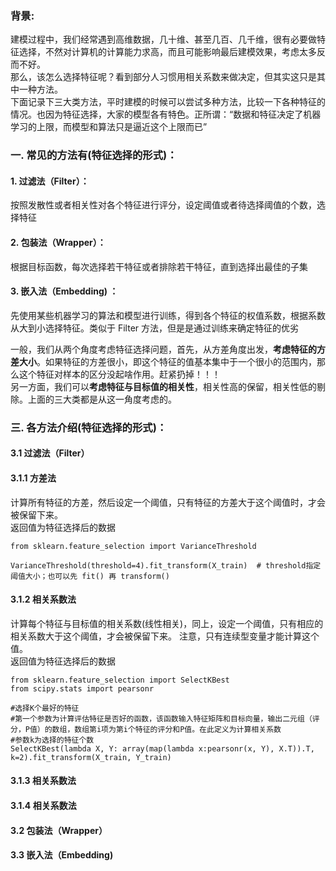 ### 背景:  
建模过程中，我们经常遇到高维数据，几十维、甚至几百、几千维，很有必要做特征选择，不然对计算机的计算能力求高，而且可能影响最后建模效果，考虑太多反而不好。        
那么，该怎么选择特征呢？看到部分人习惯用相关系数来做决定，但其实这只是其中一种方法。    
下面记录下三大类方法，平时建模的时候可以尝试多种方法，比较一下各种特征的情况。也因为特征选择，大家的模型各有特色。正所谓：“数据和特征决定了机器学习的上限，而模型和算法只是逼近这个上限而已”   

### 一. 常见的方法有(特征选择的形式)：
#### 1. 过滤法（Filter）：
按照发散性或者相关性对各个特征进行评分，设定阈值或者待选择阈值的个数，选择特征
#### 2. 包装法（Wrapper）：
根据目标函数，每次选择若干特征或者排除若干特征，直到选择出最佳的子集
#### 3. 嵌入法（Embedding) ：
先使用某些机器学习的算法和模型进行训练，得到各个特征的权值系数，根据系数从大到小选择特征。类似于 Filter 方法，但是是通过训练来确定特征的优劣
>
一般，我们从两个角度考虑特征选择问题，首先，从方差角度出发，**考虑特征的方差大小**。如果特征的方差很小，即这个特征的值基本集中于一个很小的范围内，那么这个特征对样本的区分没起啥作用。赶紧扔掉！！！   
另一方面，我们可以**考虑特征与目标值的相关性**，相关性高的保留，相关性低的剔除。上面的三大类都是从这一角度考虑的。   
>
### 三. 各方法介绍(特征选择的形式)：
#### 3.1 过滤法（Filter）
#### 3.1.1 方差法
计算所有特征的方差，然后设定一个阈值，只有特征的方差大于这个阈值时，才会被保留下来。   
返回值为特征选择后的数据    
```
from sklearn.feature_selection import VarianceThreshold

VarianceThreshold(threshold=4).fit_transform(X_train)  # threshold指定阈值大小；也可以先 fit() 再 transform()
```
>
#### 3.1.2 相关系数法
计算每个特征与目标值的相关系数(线性相关)，同上，设定一个阈值，只有相应的相关系数大于这个阈值，才会被保留下来。
注意，只有连续型变量才能计算这个值。  
返回值为特征选择后的数据      
```
from sklearn.feature_selection import SelectKBest
from scipy.stats import pearsonr

#选择K个最好的特征
#第一个参数为计算评估特征是否好的函数，该函数输入特征矩阵和目标向量，输出二元组（评分，P值）的数组，数组第i项为第i个特征的评分和P值。在此定义为计算相关系数
#参数k为选择的特征个数
SelectKBest(lambda X, Y: array(map(lambda x:pearsonr(x, Y), X.T)).T, k=2).fit_transform(X_train, Y_train)
```
>
#### 3.1.3 相关系数法
>
#### 3.1.4 相关系数法
>

>

#### 3.2 包装法（Wrapper）
#### 3.3 嵌入法（Embedding) 





